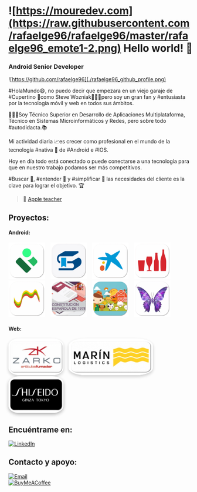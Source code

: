 # ![https://mouredev.com](https://raw.githubusercontent.com/rafaelge96/rafaelge96/master/rafaelge96_emote1-2.png) Hello world! 👋
### Android Senior Developer

![https://github.com/rafaelge96](./rafaelge96_github_profile.png)


#HolaMundo😄, no puedo decir que empezara en un viejo garaje de #Cupertino 🍏como Steve Wozniak🧔🏼‍♂️pero soy un gran fan y #entusiasta por la tecnología móvil y web en todos sus ámbitos.

👨🏼‍💻Soy Técnico Superior en Desarrollo de Aplicaciones Multiplataforma, Técnico en Sistemas Microinformáticos y Redes, pero sobre todo #autodidacta.📚

Mi actividad diaria 📈es crecer como profesional en el mundo de la tecnología #nativa 📲 de #Android e #IOS.

Hoy en día todo está conectado o puede conectarse a una tecnología para que en nuestro trabajo podamos ser más competitivos. 

#Buscar 🔎, #entender 🥸 y #simplificar 🧮 las necesidades del cliente es la clave para lograr el objetivo. 🏆

> 👥 [Apple teacher]([https://mvp.microsoft.com/es-es/PublicProfile/5004970](https://education.apple.com/learning-center/T040412A-es_ES))

## Proyectos:

#### Android:
<p align="left">
  <a href="https://play.google.com/store/apps/details?id=es.lacaixa.mobile.android.newwapicon&hl=es&gl=US" target="_blank"><img src="https://raw.githubusercontent.com/rafaelge96/rafaelge96/master/icon/android/ic_ipasen.png" alt="App1" style="width:100px;height:100px;margin-right:10px;" /></a>
  <a href="https://play.google.com/store/apps/details?id=es.juntadeandalucia.ced.senecadroid&hl=es" target="_blank"><img src="https://raw.githubusercontent.com/rafaelge96/rafaelge96/master/icon/android/ic_iseneca.png" alt="App2" style="width:100px;height:100px;margin-right:10px;" /></a>
  <a href="https://play.google.com/store/apps/details?id=com.example.app3" target="_blank"><img src="https://raw.githubusercontent.com/rafaelge96/rafaelge96/master/icon/android/ic_caixabank.png" alt="App3" style="width:100px;height:100px;margin-right:10px;" /></a>
  <a href="https://play.google.com/store/apps/details?id=com.damm.dammbars&hl=es" target="_blank"><img src="https://raw.githubusercontent.com/rafaelge96/rafaelge96/master/icon/android/ic_dammbar.png" alt="App4" style="width:100px;height:100px;margin-right:10px;" /></a>
  <a href="https://play.google.com/store/apps/details?id=es.asseco.ree&hl=es" target="_blank"><img src="https://raw.githubusercontent.com/rafaelge96/rafaelge96/master/icon/android/ic_redos.png" alt="App5" style="width:100px;height:100px;margin-right:10px;" /></a>
  <a href="#" target="_blank"><img src="https://raw.githubusercontent.com/rafaelge96/rafaelge96/master/icon/android/ic_constitucion.png" alt="App6" style="width:100px;height:100px;margin-right:10px;" /></a>
  <a href="#" target="_blank"><img src="https://raw.githubusercontent.com/rafaelge96/rafaelge96/master/icon/android/ic_buscanimal.png" alt="App7" style="width:100px;height:100px;margin-right:10px;" /></a>
  <a href="#" target="_blank"><img src="https://raw.githubusercontent.com/rafaelge96/rafaelge96/master/icon/android/ic_paint.png" alt="App8" style="width:100px;height:100px;margin-right:10px;" /></a>
</p>


#### Web:
<p align="left">
  <a href="http://zarko.es" target="_blank" style="display:inline-block;margin-right:10px;"><img src="https://raw.githubusercontent.com/rafaelge96/rafaelge96/master/icon/web/ic_zarko.png" alt="App1" width="150" height="100" style="border-radius:20%;box-shadow:0 4px 8px rgba(0,0,0,0.2);" /></a>
  <a href="https://marinlogistics.com" target="_blank" style="display:inline-block;margin-right:10px;"><img src="https://raw.githubusercontent.com/rafaelge96/rafaelge96/master/icon/web/ic_marin.png" alt="App2" width="230" height="100" style="border-radius:20%;box-shadow:0 4px 8px rgba(0,0,0,0.2);" /></a>
  <a href="https://www.shiseido.es/es/es/" target="_blank" style="display:inline-block;"><img src="https://raw.githubusercontent.com/rafaelge96/rafaelge96/master/icon/web/ic_shisheido.png" alt="App3" width="150" height="100" style="border-radius:20%;box-shadow:0 4px 10px rgba(0,0,0,0.3);" /></a>
</p>


## Encuéntrame en:

[![LinkedIn](https://img.shields.io/badge/LinkedIn-Rafael_González_Escobar-0077B5?style=for-the-badge&logo=linkedin&logoColor=white&labelColor=101010)](https://www.linkedin.com/in/rafaelge96)

## Contacto y apoyo:

[![Email](https://img.shields.io/badge/rafaelge96@hotmail.com-email_personal-D14836?style=for-the-badge&logo=gmail&logoColor=white&labelColor=101010)](mailto:rafaelge96@hotmail.com)
</br>
[![BuyMeACoffee](https://img.shields.io/badge/Buy_Me_A_Coffee-apoya_mi_trabajo-FFDD00?style=for-the-badge&logo=buy-me-a-coffee&logoColor=white&labelColor=101010)](https://www.buymeacoffee.com/mouredev)
